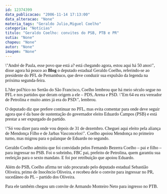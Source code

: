```yaml
---
id: 12374399
data_publicacao: "2006-11-14 17:13:00"
data_alteracao: "None"
materia_tags: "Geraldo Julio,Miguel Coelho"
categoria: "Notícias"
titulo: "Geraldo Coelho: convites do PSB, PTB e PR"
sutia: "None"
chapeu: "None"
autor: "None"
imagem: "None"
---
```

<p><P><FONT face=Verdana>\"André de Paula, esse povo que está a? está chegando agora, estou aqui há 50 anos\", disse agora há pouco ao <STRONG>Blog</STRONG> o deputado estadual Geraldo Coelho, referindo-se ao presidente do PFL de Pernambuco, que deve conduzir sua expulsão da legenda na próxima segunda-feira.</FONT></P></p>
<p><P><FONT face=Verdana>L?der pol?tico no Sertão do São Francisco, Coelho lembrou que há meio século segue no PFL e nos partidos que deram origem a ele – PDS, Arena e PSD. \"Em 64 eu era vereador de Petrolina e muito antes já era do PSD\", lembrou.</FONT></P></p>
<p><P><FONT face=Verdana>O deputado diz que prefere continuar no PFL, mas evita comentar para onde deve seguir agora que é da base de sustentação do governador eleito Eduardo Campos (PSB) e está prestar a ser expurgado do partido.</FONT></P></p>
<p><P><FONT face=Verdana>\"Só vou dizer para onde vou depois de 31 de dezembro. Cheguei aqui eleito pela aliança de Mendonça Filho e de Jarbas Vasconcelos\". Coelho apoiou Mendonça no primeiro turno, mas migrou para o palanque de Eduardo no segundo.</FONT></P></p>
<p><P><FONT face=Verdana>Geraldo Coelho admitiu que foi convidado pelos Fernando Bezerra Coelho – pai e filho – para ingressar no PSB. Foi o sobrinho, FBC pai, prefeito de Petrolina, quem garantiu sua reeleição para o sexto mandato. E foi por retribuição que apoiou Eduardo.</FONT></P></p>
<p><P><FONT face=Verdana>Além do PSB, Coelho afirma ter sido procurado pelo deputado estadual Sebastião Oliveira, primo de Inocêncio Oliveira, e recebeu dele o convite para ingressar no PR, sucedâneo do PL – partido dos Oliveira.</FONT></P></p>
<p><P><FONT face=Verdana>Para ele também chegou um convite de Armando Monteiro Neto para ingresso no PTB.</FONT></P> </p>
